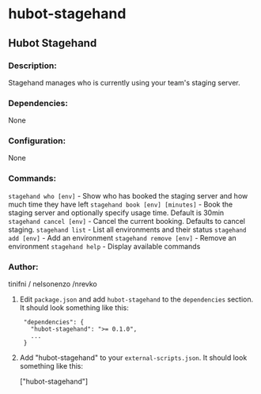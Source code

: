 # hubot-stagehand

## Hubot Stagehand

### Description:
   Stagehand manages who is currently using your team's staging server.

### Dependencies:
   None

### Configuration:
   None

### Commands:
  `stagehand who [env]` - Show who has booked the staging server and how much time they have left
  `stagehand book [env] [minutes]` - Book the staging server and optionally specify usage time. Default is 30min
  `stagehand cancel [env]` - Cancel the current booking. Defaults to cancel staging.
  `stagehand list` - List all environments and their status
  `stagehand add [env]` - Add an environment
  `stagehand remove [env]` - Remove an environment
  `stagehand help` - Display available commands

### Author:
   tinifni / nelsonenzo /nrevko

1. Edit `package.json` and add `hubot-stagehand` to the `dependencies` section. It should look something like this:

        "dependencies": {
          "hubot-stagehand": ">= 0.1.0",
          ...
        }
1. Add "hubot-stagehand" to your `external-scripts.json`. It should look something like this:

    ["hubot-stagehand"]
